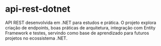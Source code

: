 # api-rest-dotnet
API REST desenvolvida em .NET para estudos e prática. O projeto explora criação de endpoints, boas práticas de arquitetura, integração com Entity Framework e testes, servindo como base de aprendizado para futuros projetos no ecossistema .NET.